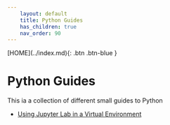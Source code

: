 ```yaml
---
    layout: default
    title: Python Guides
    has_children: true
    nav_order: 90
---
```


<span class="fs-1">
[HOME](../index.md){: .btn .btn-blue }
</span>

# Python Guides
This ia a collection of different small guides to Python

- [Using Jupyter Lab in a Virtual Environment](Using_Jupyter_Lab_in_Virtual_Environme.md)
